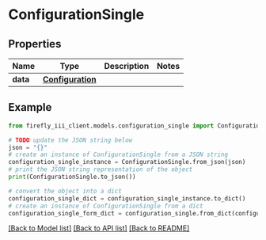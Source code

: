 # ConfigurationSingle


## Properties

Name | Type | Description | Notes
------------ | ------------- | ------------- | -------------
**data** | [**Configuration**](Configuration.md) |  | 

## Example

```python
from firefly_iii_client.models.configuration_single import ConfigurationSingle

# TODO update the JSON string below
json = "{}"
# create an instance of ConfigurationSingle from a JSON string
configuration_single_instance = ConfigurationSingle.from_json(json)
# print the JSON string representation of the object
print(ConfigurationSingle.to_json())

# convert the object into a dict
configuration_single_dict = configuration_single_instance.to_dict()
# create an instance of ConfigurationSingle from a dict
configuration_single_form_dict = configuration_single.from_dict(configuration_single_dict)
```
[[Back to Model list]](../README.md#documentation-for-models) [[Back to API list]](../README.md#documentation-for-api-endpoints) [[Back to README]](../README.md)


